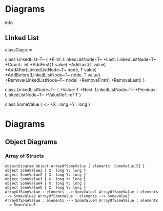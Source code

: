 # Diagrams

info

## Linked List

classDiagram

  class LinkedList~T~ {
    +First: LinkedListNode~T~
    +Last: LinkedListNode~T~
    +Count : int
    +AddFirst(T value)
    +AddLast(T value)
    +AddAfter(LinkedListNode~T~ node, T value)
    +AddBefore(LinkedListNode~T~ node, T value)
    +Remove(LinkedListNode~T~ node)
    +RemoveFirst()
    +RemoveLast()
  }

  class LinkedListNode~T~ {
    +Value: T
    +Next: LinkedListNode~T~
    +Previous: LinkedListNode~T~
    +ValueRef: ref T
  }

  class SomeValue {
    <<struct>>
    +X : long
    +Y : long
  }

# Diagrams  

## Object Diagrams


### Array of Structs

```mermaid
objectDiagram object ArrayOfSomeValue { elements: SomeValue[5] }
object SomeValue1 { X: long Y: long }
object SomeValue2 { X: long Y: long }
object SomeValue3 { X: long Y: long }
object SomeValue4 { X: long Y: long }
object SomeValue5 { X: long Y: long }
ArrayOfSomeValue : elements --> SomeValue1 ArrayOfSomeValue : elements --> SomeValue2 ArrayOfSomeValue : elements --> SomeValue3 ArrayOfSomeValue : elements --> SomeValue4 ArrayOfSomeValue : elements --> SomeValue5

```


